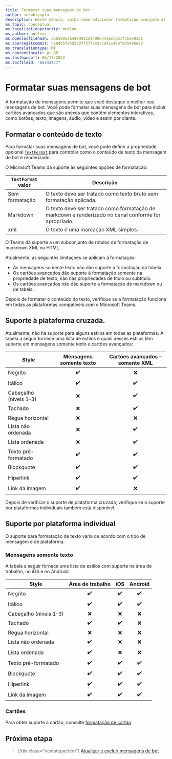 ```yaml
---
title: Formatar suas mensagens de bot
author: surbhigupta
description: Neste módulo, saiba como adicionar formatação avançada às mensagens do bot, como tachado, lista ordenada e não ordenada, hiperlink, link de imagem e muito mais.
ms.topic: conceptual
ms.localizationpriority: medium
ms.author: anclear
ms.openlocfilehash: 3bb58062a449d9122940064416cc621fc65603d1
ms.sourcegitcommit: ca84b5fe5d3b97f377ce5cca41c48afa95496e28
ms.translationtype: MT
ms.contentlocale: pt-BR
ms.lasthandoff: 06/17/2022
ms.locfileid: "66143477"
---
```

# <a name="format-your-bot-messages"></a>Formatar suas mensagens de bot

A formatação de mensagens permite que você destaque o melhor nas mensagens de bot. Você pode formatar suas mensagens de bot para incluir cartões avançados que são anexos que contêm elementos interativos, como botões, texto, imagens, áudio, vídeo e assim por diante.

## <a name="format-text-content"></a>Formatar o conteúdo de texto

Para formatar suas mensagens de bot, você pode definir a propriedade opcional [`TextFormat`](/bot-framework/dotnet/bot-builder-dotnet-create-messages#customizing-a-message) para controlar como o conteúdo de texto da mensagem de bot é renderizado.

O Microsoft Teams dá suporte às seguintes opções de formatação:

| `TextFormat` valor | Descrição |
| --- | --- |
| Sem formatação | O texto deve ser tratado como texto bruto sem formatação aplicada.|
| Markdown | O texto deve ser tratado como formatação de markdown e renderizado no canal conforme for apropriado. |
| xml | O texto é uma marcação XML simples. |

O Teams dá suporte a um subconjunto de rótulos de formatação de markdown XML ou HTML.

Atualmente, as seguintes limitações se aplicam à formatação:

* As mensagens somente texto não dão suporte à formatação da tabela.
* Os cartões avançados dão suporte à formatação somente na propriedade de texto, não nas propriedades de título ou subtítulo.
* Os cartões avançados não dão suporte a formatação de markdown ou de tabela.

Depois de formatar o conteúdo do texto, verifique se a formatação funciona em todas as plataformas compatíveis com o Microsoft Teams.

## <a name="cross-platform-support"></a>Suporte à plataforma cruzada.

Atualmente, não há suporte para alguns estilos em todas as plataformas. A tabela a seguir fornece uma lista de estilos e quais desses estilos têm suporte em mensagens somente texto e cartões avançados:

| Style                     | Mensagens somente texto | Cartões avançados – somente XML |
| ---                       | :---: | :---: |
| Negrito                      | ✔️️ | ❌ |
| Itálico                    | ✔️ | ✔️ |
| Cabeçalho (níveis 1&ndash;3) | ❌ | ✔️ |
| Tachado             | ❌ | ✔️ |
| Régua horizontal           | ❌ | ❌ |
| Lista não ordenada            | ❌ | ✔️ |
| Lista ordenada              | ❌ | ✔️ |
| Texto pré-formatado         | ✔️ | ✔️ |
| Blockquote                | ✔️ | ✔️ |
| Hiperlink                 | ✔️ | ✔️ |
| Link da imagem                | ✔️ | ❌ |

Depois de verificar o suporte de plataforma cruzada, verifique se o suporte por plataformas individuais também está disponível.

## <a name="support-by-individual-platform"></a>Suporte por plataforma individual

O suporte para formatação de texto varia de acordo com o tipo de mensagem e de plataforma.

### <a name="text-only-messages"></a>Mensagens somente texto

A tabela a seguir fornece uma lista de estilos com suporte na área de trabalho, no iOS e no Android:

| Style                     | Área de trabalho | iOS | Android |
| ---                       | :---: | :---: | :---: |
| Negrito                      | ✔️ | ✔️ | ✔️ |
| Itálico                    | ✔️ | ✔️ | ✔️ |
| Cabeçalho (níveis 1&ndash;3) | ❌ | ❌ | ❌ |
| Tachado             | ✔️ | ✔️ | ❌ |
| Régua horizontal           | ❌ | ❌ | ❌ |
| Lista não ordenada            | ✔️ | ❌ | ❌ |
| Lista ordenada              | ✔️ | ❌ | ❌ |
| Texto pré-formatado         | ✔️ | ✔️ | ✔️ |
| Blockquote                | ✔️ | ✔️ | ✔️ |
| Hiperlink                 | ✔️ | ✔️ | ✔️ |
| Link da imagem                | ✔️ | ✔️ | ✔️ |

### <a name="cards"></a>Cartões

Para obter suporte a cartão, consulte [formatação de cartão](~/task-modules-and-cards/cards/cards-format.md).

## <a name="next-step"></a>Próxima etapa

> [!div class="nextstepaction"]
> [Atualizar e excluir mensagens de bot](~/bots/how-to/update-and-delete-bot-messages.md)
